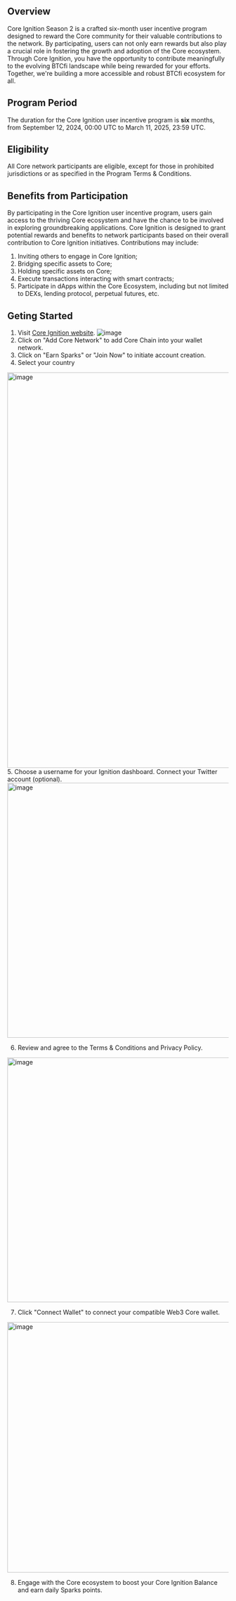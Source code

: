## Overview
Core Ignition Season 2 is a crafted six-month user incentive program designed to reward the Core community for their valuable contributions to the network. By participating, users can not only earn rewards but also play a crucial role in fostering the growth and adoption of the Core ecosystem. Through Core Ignition, you have the opportunity to contribute meaningfully to the evolving BTCfi landscape while being rewarded for your efforts. Together, we're building a more accessible and robust BTCfi ecosystem for all.

## Program Period
The duration for the Core Ignition user incentive program is **six** months, from September 12, 2024, 00:00 UTC to March 11, 2025, 23:59 UTC.

## Eligibility
All Core network participants are eligible, except for those in prohibited jurisdictions or as specified in the Program Terms & Conditions.

## Benefits from Participation
By participating in the Core Ignition user incentive program, users gain access to the thriving Core ecosystem and have the chance to be involved in exploring groundbreaking applications. Core Ignition is designed to grant potential rewards and benefits to network participants based on their overall contribution to Core Ignition initiatives. Contributions may include:
 1. Inviting others to engage in Core Ignition;
 2. Bridging specific assets to Core;
 3. Holding specific assets on Core;
 4. Execute transactions interacting with smart contracts;
 5. Participate in dApps within the Core Ecosystem, including but not limited to DEXs, lending protocol, perpetual futures, etc.

## Geting Started
1. Visit [Core Ignition website](https://ignition.coredao.org).
![image](https://github.com/user-attachments/assets/1b3b3ddf-ce84-485b-badb-8ed65235ab58)
2. Click on "Add Core Network" to add Core Chain into your wallet network.
3. Click on "Earn Sparks" or "Join Now" to initiate account creation.
4. Select your country
<img width="900" alt="image" src="https://github.com/user-attachments/assets/0734a1d8-463c-4ed7-8ab5-00e20f958ba2">
5. Choose a username for your Ignition dashboard. Connect your Twitter account (optional).
<img width="580" alt="image" src="https://github.com/user-attachments/assets/c591724a-aba2-4499-972f-3e83eb083b04">

6. Review and agree to the Terms & Conditions and Privacy Policy.
<img width="557" alt="image" src="https://github.com/user-attachments/assets/92cf2ec7-df22-4d53-8c4c-f39891b34096">

7. Click "Connect Wallet" to connect your compatible Web3 Core wallet.
<img width="570" alt="image" src="https://github.com/user-attachments/assets/c04bf2de-1945-4cb6-95c4-f15a6b50b197">

8. Engage with the Core ecosystem to boost your Core Ignition Balance and earn daily Sparks points.
